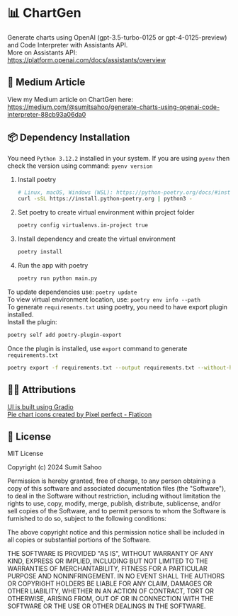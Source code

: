# 📊 ChartGen
Generate charts using OpenAI (gpt-3.5-turbo-0125 or gpt-4-0125-preview) and Code Interpreter with Assistants API.<br>
More on Assistants API: https://platform.openai.com/docs/assistants/overview

## 📖 Medium Article
View my Medium article on ChartGen here: https://medium.com/@sumitsahoo/generate-charts-using-openai-code-interpreter-88cb93a06da0

## 📦 Dependency Installation

You need `Python 3.12.2` installed in your system. If you are using `pyenv` then check the version using command: `pyenv version`

1. Install poetry
    ```bash
    # Linux, macOS, Windows (WSL): https://python-poetry.org/docs/#installing-with-the-official-installer
    curl -sSL https://install.python-poetry.org | python3 -
    ```
2. Set poetry to create virtual environment within project folder
    ```bash
    poetry config virtualenvs.in-project true
    ```
3. Install dependency and create the virtual environment
    ```bash
    poetry install
    ``` 
4. Run the app with poetry
    ```python
    poetry run python main.py
    ```
To update dependencies use: `poetry update`<br>
To view virtual environment location, use: `poetry env info --path`<br>
To generate `requirements.txt` using poetry, you need to have export plugin installed.<br>
Install the plugin:
```bash
poetry self add poetry-plugin-export
```
Once the plugin is installed, use `export` command to generate `requirements.txt`
```bash
poetry export -f requirements.txt --output requirements.txt --without-hashes
```

## 🙏🏻 Attributions
<a href="https://www.gradio.app/" title="gradio ui">UI is built using Gradio</a><br>
<a href="https://www.flaticon.com/free-icons/pie-chart" title="pie chart icons">Pie chart icons created by Pixel perfect - Flaticon</a>

## 📜 License

MIT License

Copyright (c) 2024 Sumit Sahoo

Permission is hereby granted, free of charge, to any person obtaining a copy
of this software and associated documentation files (the "Software"), to deal
in the Software without restriction, including without limitation the rights
to use, copy, modify, merge, publish, distribute, sublicense, and/or sell
copies of the Software, and to permit persons to whom the Software is
furnished to do so, subject to the following conditions:

The above copyright notice and this permission notice shall be included in
all copies or substantial portions of the Software.

THE SOFTWARE IS PROVIDED "AS IS", WITHOUT WARRANTY OF ANY KIND, EXPRESS OR
IMPLIED, INCLUDING BUT NOT LIMITED TO THE WARRANTIES OF MERCHANTABILITY,
FITNESS FOR A PARTICULAR PURPOSE AND NONINFRINGEMENT. IN NO EVENT SHALL THE
AUTHORS OR COPYRIGHT HOLDERS BE LIABLE FOR ANY CLAIM, DAMAGES OR OTHER
LIABILITY, WHETHER IN AN ACTION OF CONTRACT, TORT OR OTHERWISE, ARISING FROM,
OUT OF OR IN CONNECTION WITH THE SOFTWARE OR THE USE OR OTHER DEALINGS IN
THE SOFTWARE.
